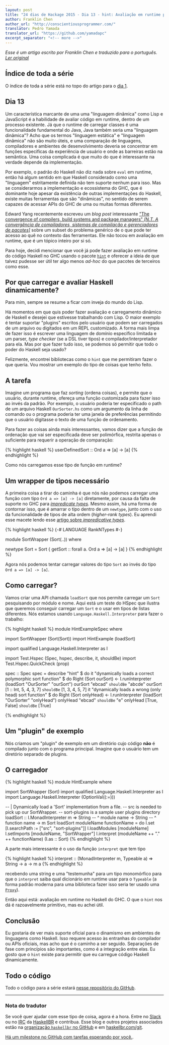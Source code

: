 ```yaml
---
layout: post
title: "24 dias de Hackage 2015 - Dia 13 - hint: Avaliação em runtime para Haskell"
author: Franklin Chen
author_url: "http://conscientiousprogrammer.com/"
translator: Pedro Yamada
translator_url: "https://github.com/yamadapc"
excerpt_separator: "<!-- more -->"
---
```

_Esse é um artigo escrito por Franklin Chen e traduzido para o português.
[Ler original](http://conscientiousprogrammer.com/blog/2015/11/30/haskell-tidbits-24-days-of-hackage-2015-day-1-introduction-and-stack/)_

## Índice de toda a série
O índice de toda a série está no topo do artigo para o
[dia 1](/2015/12/08/aperitivos-de-haskell-24-dias-de-hackage-2015-dia-1-introducao-e-stack.html).

## Dia 13
Um característica marcante de uma uma "linguagem dinâmica" como Lisp e
JavaScript é a habilidade de avaliar código em runtime, dentro de um processo
existente. Já que o runtime de carregar classes é uma funcionalidade
fundamental do Java, Java também seria uma "linguagem dinâmica"? Acho que os
termos "linguagem estática" e "linguagem dinâmica" não são muito úteis, e uma
comparação de linguagens, compiladores e ambientes de desenvolvimento deveria
se concentrar em funções especificas da experiência de usuário e onde as
barreiras estão na semântica. Uma coisa complicada é que muito do que é
interessante na verdade depende da implementação.

<!-- more -->

Por exemplo, o padrão do Haskell não diz nada sobre `eval` em runtime, então há
algum sentido em que Haskell considerado como uma "linguagem" estritamente
definida não tem suporte nenhum para isso. Mas se considerarmos a implementação
e ecossistema do GHC, que é dominante hoje apesar da existência de outras
implementações do Haskell, existe muitas ferramentas que são "dinâmicas", no
sentido de serem capazes de acessar APIs do GHC de uma ou muitas formas
diferentes.

Edward Yang recentemente escreveu um _blog post_ interessante
["The convergence of compilers, build systems and package managers" _[N.T. A convergência de compiladores, sistemas de compilação e gerenciadores de pacotes]_](http://blog.ezyang.com/2015/12/the-convergence-of-compilers-build-systems-and-package-managers/)
sobre um subset do problema genérico de o que pode ter acesso ao quê no
contexto das ferramentas. Ele não tocou em avaliação em runtime, que é um
tópico inteiro por si só.

Para hoje, decidi mencionar que você já pode fazer avaliação em runtime do
código Haskell no GHC usando o pacote
[`hint`](http://hackage.haskell.org/package/hint)
e oferecer a ideia de que talvez pudesse ser útil ter algo menos _ad-hoc_ do
que pacotes de terceiros como esse.

## Por que carregar e avaliar Haskell dinamicamente?
Para mim, sempre se resume a ficar com inveja do mundo do Lisp.

Há momentos em que quis poder fazer avaliação e carregamento dinâmico de
Haskell e desejei que estivesse trabalhando com Lisp. O maior exemplo é tentar
suportar "plugins" escritos pelo usuário que podem ser carregados de um arquivo
ou digitados em um REPL customizado. A forma mais limpa de fazer isso é
escrever uma linguagem de domínio específico limitada e um parser, _type
checker_ (se a DSL tiver tipos) e compilador/interpretador para ela. Mas por
que fazer tudo isso, se podemos só permitir que todo o poder do Haskell seja
usado?

Felizmente, encontrei bibliotecas como o `hint` que me permitiram fazer o que
queria. Vou mostrar um exemplo do tipo de coisas que tenho feito.

## A tarefa
Imagine um programa que faz _sorting_ (ordena coisas), e permite que o usuário,
durante runtime, ofereça uma função customizada para fazer isso ao invés da
padrão. Por exemplo, o usuário poderia ter especificado o path de um arquivo
Haskell `OurSorter.hs` como um argumento da linha de comando ou o programa
poderia ter uma janela de preferências permitindo que o usuário digitasse o
texto de uma função de ordenamento.

Para fazer as coisas ainda mais interessantes, vamos dizer que a função de
ordenação que vai ser especificada deve ser polimórfica, restrita apenas o
suficiente para requerir a operação de comparação:

{% highlight haskell %}
userDefinedSort :: Ord a => [a] -> [a]
{% endhighlight %}

Como nós carregamos esse tipo de função em runtime?

## Um wrapper de tipos necessário
A primeira coisa a tirar do caminha é que nós não podemos carregar uma função
com tipo `Ord a => [a] -> [a]` diretamente, por causa da falta de suporte no GHC para
[_impredicate types_](http://jozefg.bitbucket.org/posts/2014-12-23-impredicative.html).
Mesmo assim, há uma forma de contornar isso, que é amarrar o tipo dentro de um
`newtype`, junto com o uso da funcionalidade de tipos de alta ordem
(_higher-rank types_). Eu aprendi esse macete lendo esse
[artigo sobre _impredicative types_](http://jozefg.bitbucket.org/posts/2014-12-23-impredicative.html).

{% highlight haskell %}
{-# LANGUAGE RankNTypes #-}

module SortWrapper (Sort(..)) where

newtype Sort =
  Sort { getSort :: forall a. Ord a => [a] -> [a] }
{% endhighlight %}

Agora nós podemos tentar carregar valores do tipo `Sort` ao invés do tipo
`Ord a => [a] -> [a]`.

## Como carregar?
Vamos criar uma API chamada `loadSort` que nos permite carregar um `Sort`
pesquisando por módulo e nome. Aqui está um teste do HSpec que ilustra que
queremos conseguir carregar um `Sort` e o usar em tipos de listas
diferentes. Nós estamos usando `Language.Haskell.Interpreter` para fazer o
trabalho:

{% highlight haskell %}
module HintExampleSpec where

import SortWrapper (Sort(Sort))
import HintExample (loadSort)

import qualified Language.Haskell.Interpreter as I

import Test.Hspec (Spec, hspec, describe, it, shouldBe)
import Test.Hspec.QuickCheck (prop)

spec :: Spec
spec =
  describe "hint" $ do
    it "dynamically loads a correct polymorphic sort function" $ do
      Right (Sort ourSort) <-
        I.runInterpreter (loadSort "OurSorter" "ourSort")
      ourSort "ebcad" `shouldBe` "abcde"
      ourSort [1 :: Int, 5, 4, 3, 7] `shouldBe` [1, 3, 4, 5, 7]
    it "dynamically loads a wrong (only head) sort function" $ do
      Right (Sort onlyHead) <-
        I.runInterpreter (loadSort "OurSorter" "onlyHead")
      onlyHead "ebcad" `shouldBe` "e"
      onlyHead [True, False] `shouldBe` [True]

{% endhighlight %}

## Um "plugin" de exemplo
Nós criamos um "plugin" de exemplo em um diretório cujo código **não** é
compilado junto com o programa principal. Imagine que o usuário tem um
diretório separado de plugins.

## O carregador

{% highlight haskell %}
module HintExample where

import SortWrapper (Sort)
import qualified Language.Haskell.Interpreter as I
import Language.Haskell.Interpreter (OptionVal((:=)))

-- | Dynamically load a 'Sort' implementation from a file.
-- src is needed to pick up our SortWrapper.
-- sort-plugins is a sample user plugins directory
loadSort :: I.MonadInterpreter m =>
            String  -- ^ module name
         -> String  -- ^ function name
         -> m Sort
loadSort moduleName functionName = do
  I.set [I.searchPath := ["src", "sort-plugins"]]
  I.loadModules [moduleName]
  I.setImports [moduleName, "SortWrapper"]
  I.interpret (moduleName ++ "." ++ functionName) (I.as :: Sort)
{% endhighlight %}

A parte mais interessante é o uso da função `interpret` que tem tipo

{% highlight haskell %}
interpret :: (MonadInterpreter m, Typeable a) => String -> a -> m a
{% endhighlight %}

recebendo uma string e uma "testemunha" para um tipo monomórfico para que o
`interpret` saiba qual dicionário em runtime usar para o `Typeable` (a forma
padrão moderna para uma biblioteca fazer isso seria ter usado uma
[`Proxy`](https://hackage.haskell.org/package/base-4.8.1.0/docs/Data-Proxy.html)).

Então aqui está: avaliação em runtime no Haskell do GHC. O que o `hint` nos dá
é razoavelmente primitivo, mas eu achei útil.

## Conclusão
Eu gostaria de ver mais suporte oficial para o dinamismo em ambientes de
linguagens como Haskell. Isso requere acesso às entranhas do compilador ou APIs
oficiais, mas acho que é o caminho a ser seguido. Separações de fase com
princípios são importantes, como é a integração entre elas. Eu gosto que o
`hint` existe para permitir que eu carregue código Haskell dinamicamente.

## Todo o código
Todo o código para a série estará [nesse repositório do GitHub](https://github.com/FranklinChen/twenty-four-days2015-of-hackage).

- - -

### Nota do tradutor
Se você quer ajudar com esse tipo de coisa, agora é a hora. Entre no
[Slack](http://haskellbr.com/slack/) ou no
[IRC](http://irc.lc/freenode/haskell-br) da [HaskellBR](http://haskellbr.com/) e
contribua. Esse blog e outros projetos associados estão na
[organização `haskellbr` no GitHub](https://github.com/haskellbr) e em
[haskellbr.com/git](http://haskellbr.com/git).

[Há um milestone no GitHub com tarefas esperando por você.](https://github.com/haskellbr/blog/milestones/24%20dias%20de%20Hackage%202015).
